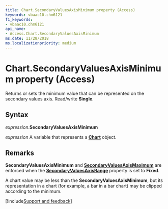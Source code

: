 ```yaml
---
title: Chart.SecondaryValuesAxisMinimum property (Access)
keywords: vbaac10.chm6121
f1_keywords:
- vbaac10.chm6121
api_name:
- Access.Chart.SecondaryValuesAxisMinimum
ms.date: 11/28/2018
ms.localizationpriority: medium
---
```



# Chart.SecondaryValuesAxisMinimum property (Access)

Returns or sets the minimum value that can be represented on the secondary values axis. Read/write **Single**.


## Syntax

_expression_.**SecondaryValuesAxisMinimum**

_expression_ A variable that represents a **[Chart](Access.Chart.md)** object.


## Remarks

**SecondaryValuesAxisMinimum** and **[SecondaryValuesAxisMaximum](Access.Chart.SecondaryValuesAxisMaximum.md)** are enforced when the **[SecondaryValuesAxisRange](Access.Chart.SecondaryValuesAxisRange.md)** property is set to **Fixed**.

A chart value may be less than the **SecondaryValuesAxisMinimum**, but its representation in a chart (for example, a bar in a bar chart) may be clipped according to the minimum.

[!include[Support and feedback](~/includes/feedback-boilerplate.md)]